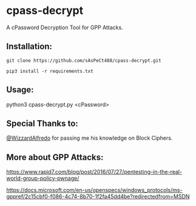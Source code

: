 # cpass-decrypt
A cPassword Decryption Tool for GPP Attacks.

## Installation:
`git clone https://github.com/sAsPeCt488/cpass-decrypt.git`

`pip3 install -r requirements.txt`

## Usage:
python3 cpass-decrypt.py <cPassword\>
  
## Special Thanks to:
[@WizzardAlfredo](https://github.com/WizardAlfredo) for passing me his knowledge on Block Ciphers.


## More about GPP Attacks:
https://www.rapid7.com/blog/post/2016/07/27/pentesting-in-the-real-world-group-policy-pwnage/

https://docs.microsoft.com/en-us/openspecs/windows_protocols/ms-gppref/2c15cbf0-f086-4c74-8b70-1f2fa45dd4be?redirectedfrom=MSDN
